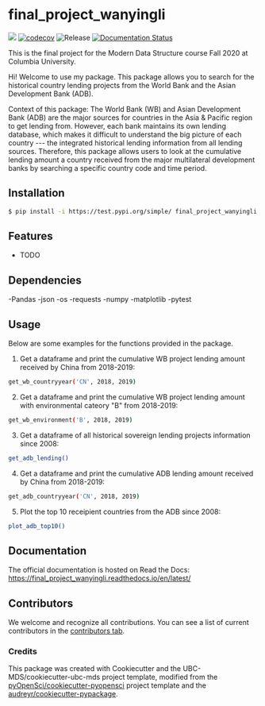 # final_project_wanyingli 

![](https://github.com/wanyinglixx/final_project_wanyingli/workflows/build/badge.svg) [![codecov](https://codecov.io/gh/wanyinglixx/final_project_wanyingli/branch/main/graph/badge.svg)](https://codecov.io/gh/wanyinglixx/final_project_wanyingli) ![Release](https://github.com/wanyinglixx/final_project_wanyingli/workflows/Release/badge.svg) [![Documentation Status](https://readthedocs.org/projects/final_project_wanyingli/badge/?version=latest)](https://final_project_wanyingli.readthedocs.io/en/latest/?badge=latest)

This is the final project for the Modern Data Structure course Fall 2020 at Columbia University.

Hi! Welcome to use my package. This package allows you to search for the historical country lending projects from the World Bank and the Asian Development Bank (ADB).

Context of this package: The World Bank (WB) and Asian Development Bank (ADB) are the major sources for countries in the Asia & Pacific region to get lending from. However, each bank maintains its own lending database, which makes it difficult to understand the big picture of each country --- the integrated historical lending information from all lending sources. Therefore, this package allows users to look at the cumulative lending amount a country received from the major multilateral development banks by searching a specific country code and time period.

## Installation

```bash
$ pip install -i https://test.pypi.org/simple/ final_project_wanyingli
```

## Features

- TODO

## Dependencies

-Pandas
-json
-os
-requests
-numpy
-matplotlib
-pytest


## Usage

Below are some examples for the functions provided in the package.

1. Get a dataframe and print the cumulative WB project lending amount received by China from 2018-2019:
```bash
get_wb_countryyear('CN', 2018, 2019)
```

2. Get a dataframe and print the cumulative WB project lending amount with environmental cateory "B" from 2018-2019:
```bash
get_wb_environment('B', 2018, 2019)
```

3. Get a dataframe of all historical sovereign lending projects information since 2008:
```bash
get_adb_lending()
```

4. Get a dataframe and print the cumulative ADB lending amount received by China from 2018-2019:
```bash
get_adb_countryyear('CN', 2018, 2019)
```

5. Plot the top 10 receipient countries from the ADB since 2008:
```bash
plot_adb_top10()
```

## Documentation

The official documentation is hosted on Read the Docs: https://final_project_wanyingli.readthedocs.io/en/latest/

## Contributors

We welcome and recognize all contributions. You can see a list of current contributors in the [contributors tab](https://github.com/wanyinglixx/final_project_wanyingli/graphs/contributors).

### Credits

This package was created with Cookiecutter and the UBC-MDS/cookiecutter-ubc-mds project template, modified from the [pyOpenSci/cookiecutter-pyopensci](https://github.com/pyOpenSci/cookiecutter-pyopensci) project template and the [audreyr/cookiecutter-pypackage](https://github.com/audreyr/cookiecutter-pypackage).

